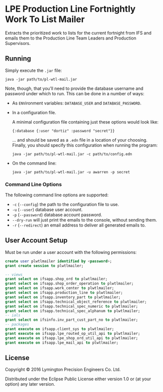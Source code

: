 # LPE Production Line Fortnightly Work To List Mailer

Extracts the prioritized work to lists for the current fortnight from
IFS and emails them to the Production Line Team Leaders and Production
Supervisors.

## Running

Simply execute the `.jar` file:

    java -jar path/to/pl-wtl-mail.jar

Note, though, that you’ll need to provide the database username and
password under which to run. This can be done in a number of ways:

* As `ENV`ironment variables: `DATABASE_USER` and `DATABASE_PASSWORD`.
* In a configuration file.

  A minimal configuration file containing just these options would look
like:

      {:database {:user "dortiz" :password "secret"}}

  … and should be saved as a `.edn` file in a location of your choosing.
Finally, you should specify this configuration when running the program:

      java -jar path/to/pl-wtl-mail.jar -c path/to/config.edn

* On the command line:

      java -jar path/to/pl-wtl-mail.jar -u awarren -p secret

### Command Line Options

The following command line options are supported:

* `-c` (`--config`) the path to the configuration file to use.
* `-u` (`--user`) database user account.
* `-p` (`--password`) database account password.
* `--dry-run` will just print the emails to the console, without sending them.
* `-r` (`--redirect`) an email address to deliver all generated emails to.

## User Account Setup

Must be run under a user account with the following permissions:

```sql
create user plwtlmailer identified by <password>;
grant create session to plwtlmailer;

-- views
grant select on ifsapp.shop_ord to plwtlmailer;
grant select on ifsapp.shop_order_operation to plwtlmailer;
grant select on ifsapp.work_center to plwtlmailer;
grant select on ifsapp.production_line to plwtlmailer;
grant select on ifsapp.inventory_part to plwtlmailer;
grant select on ifsapp.technical_object_reference to plwtlmailer;
grant select on ifsapp.technical_spec_numeric to plwtlmailer;
grant select on ifsapp.technical_spec_alphanum to plwtlmailer;
-- ials
grant select on ifsinfo.inv_part_cust_part_no to plwtlmailer;
-- packages
grant execute on ifsapp.client_sys to plwtlmailer;
grant execute on ifsapp.lpe_routed_op_util_api to plwtlmailer;
grant execute on ifsapp.lpe_shop_ord_util_api to plwtlmailer;
grant execute on ifsapp.lpe_mail_api to plwtlmailer;
```

## License

Copyright © 2016 Lymington Precision Engineers Co. Ltd.

Distributed under the Eclipse Public License either version 1.0 or (at
your option) any later version.
